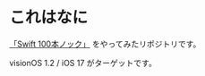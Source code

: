 
# これはなに

[「Swift 100本ノック」](https://qiita.com/takoikatakotako/items/7e5fbdf6ab7749b6865d?utm_content=buffer6b8c2&utm_medium=social&utm_source=twitter.com&utm_campaign=buffer) をやってみたリポジトリです。

visionOS 1.2 / iOS 17 がターゲットです。
